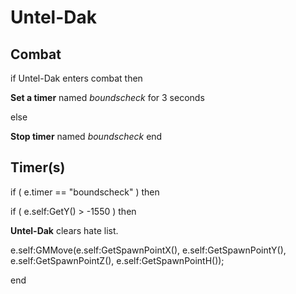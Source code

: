 # Untel-Dak
## Combat

if  Untel-Dak enters combat  then


**Set a timer** named *boundscheck* for 3 seconds

else


**Stop timer** named *boundscheck*
end

## Timer(s)


if ( e.timer == "boundscheck" ) then


if ( e.self:GetY() > -1550 ) then



**Untel-Dak** clears hate list.



e.self:GMMove(e.self:GetSpawnPointX(), e.self:GetSpawnPointY(), e.self:GetSpawnPointZ(), e.self:GetSpawnPointH());

end
